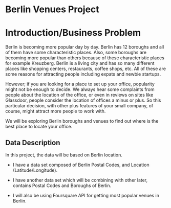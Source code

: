 # Berlin Venues Project

# Introduction/Business Problem 
Berlin is becoming more popular day by day. Berlin has 12 boroughs and all of them have some characteristic places. Also, some boroughs are becoming more popular than others because of these characteristic places for example Kreuzberg. Berlin is a living city and has so many different places like shopping centers, restaurants, coffee shops, etc. All of these are some reasons for attracting people including expats and newbie startups. 

However; if you are looking for a place to set up your office, popularity might not be enough to decide. We always hear some complaints from people about the location of the office, or even in reviews on sites like Glassdoor, people consider the location of offices a minus or plus. So this particular decision, with other plus features of your small company, of course, might attract more people to work with.

We will be exploring Berlin boroughs and venues to find out where is the best place to locate your office.

## Data Description

In this project, the data will be based on Berlin location.

 - I have a data set composed of Berlin Postal Codes, and Location (Latitude/Longitude).
 
 - I have another data set which will be combining with other later, contains Postal Codes and Boroughs of Berlin.
 
 - I will also be using Foursquare API for getting most popular venues in Berlin.
